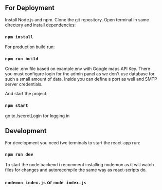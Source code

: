 ## For Deployment

Install Node.js and npm. Clone the git repository. Open terminal in same directory and install dependencies:
### `npm install`

For production build run:
### `npm run build`

Create .env file based on example.env with Google maps API Key. There you must configure login for the admin panel as we don't use database for such a small amount of data.
Inside you can define a port as well and SMTP server credentials. 

And start the project:
### `npm start`
go to /secretLogin for logging in

## Development

For development you need two terminals
to start the react-app run:
### `npm run dev` 

To start the node backend i recomment installing nodemon as it will watch files for changes and autorecompile the same way as react-scripts do.
### `nodemon index.js` or `node index.js`

